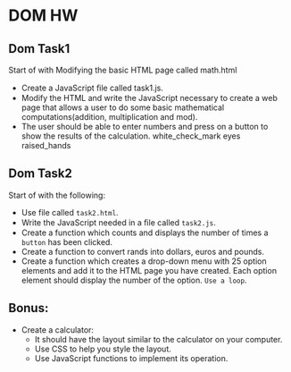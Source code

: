 # DOM HW

## Dom Task1
Start of with Modifying the basic HTML page called math.html
- Create a JavaScript ﬁle called task1.js.
- Modify the HTML and write the JavaScript necessary to create a web page that allows a user to do some basic mathematical computations(addition, multiplication and mod).
- The user should be able to enter numbers and press on a button to show the results of the calculation.
white_check_mark
eyes
raised_hands

## Dom Task2
Start of with the following:
- Use file called `task2.html`.
- Write the JavaScript needed in a ﬁle called `task2.js`.
- Create a function which counts and displays the number of times a `button` has been clicked.
- Create a function to convert rands into dollars, euros and pounds.
- Create a function which creates a drop-down menu with 25 option elements and add it to the HTML page you have created. Each option element should display the number of the option. `Use a loop`.

## Bonus:
- Create a calculator:
	- It should have the layout similar to the calculator on your computer.
    - Use CSS to help you style the layout.
    - Use JavaScript functions to implement its operation.
